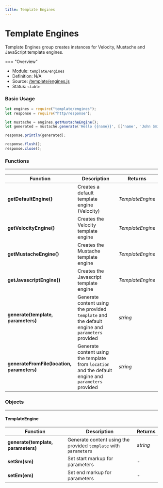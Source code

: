 ```yaml
---
title: Template Engines
---
```


Template Engines
===

Template Engines group creates instances for Velocity, Mustache and JavaScript template engines.

=== "Overview"
- Module: `template/engines`
- Definition: N/A
- Source: [/template/engines.js](https://github.com/eclipse/dirigible/blob/master/components/api-template/src/main/resources/META-INF/dirigible/template/engines.js)
- Status: `stable`

### Basic Usage

```javascript
let engines = require("template/engines");
let response = require("http/response");

let mustache = engines.getMustacheEngine();
let generated = mustache.generate('Hello {{name}}', [['name', 'John Smith']]);

response.println(generated);

response.flush();
response.close();
```

### Functions

---

Function     | Description | Returns
------------ | ----------- | --------
**getDefaultEngine()**   | Creates a default template engine (Velocity) | *TemplateEngine*
**getVelocityEngine()**   | Creates the Velocity template engine | *TemplateEngine*
**getMustacheEngine()**   | Creates the Mustache template engine | *TemplateEngine*
**getJavascriptEngine()**   | Creates the Javascript template engine | *TemplateEngine*
**generate(template, parameters)**   | Generate content using the provided `template` and the default engine and `parameters` provided | *string*
**generateFromFile(location, parameters)**   | Generate content using the template from `location` and the default engine and `parameters` provided | *string*

### Objects

---

#### TemplateEngine

Function     | Description | Returns
------------ | ----------- | --------
**generate(template, parameters)**   | Generate content using the provided `template` with `parameters` | *string*
**setSm(sm)**   | Set start markup for parameters | *-*
**setEm(em)**   | Set end markup for parameters | *-*



